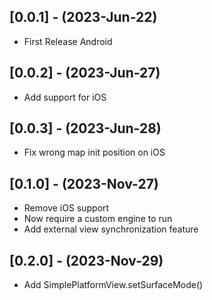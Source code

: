## [0.0.1] - (2023-Jun-22)

* First Release Android

## [0.0.2] - (2023-Jun-27)

* Add support for iOS

## [0.0.3] - (2023-Jun-28)

* Fix wrong map init position on iOS

## [0.1.0] - (2023-Nov-27)

* Remove iOS support
* Now require a custom engine to run
* Add external view synchronization feature

## [0.2.0] - (2023-Nov-29)

* Add SimplePlatformView.setSurfaceMode()
